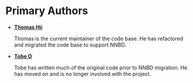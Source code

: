 Primary Authors
===============

* __[Thomas Hii](dukefirehawk.apps@gmail.com)__

    Thomas is the current maintainer of the code base. He has refactored and migrated the code base to support NNBD.

* __[Tobe O](thosakwe@gmail.com)__

    Tobe has written much of the original code prior to NNBD migration. He has moved on and
    is no longer involved with the project.
